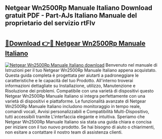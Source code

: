 ## Netgear Wn2500Rp Manuale Italiano Download gratuit PDF - Part-AJs Italiano Manuale del proprietario del servizio rtFlv

# <h2><a href="http://dffw0zn.blite.top/?on=Netgear+Wn2500Rp+Manuale+Italiano">🔗Download 👉🔴 Netgear Wn2500Rp Manuale Italiano</a></h2>

[![Netgear Wn2500Rp Manuale Italiano download](https://i.imgur.com/lujVjoI.png)](http://dffw0zn.blite.top/?on=Netgear+Wn2500Rp+Manuale+Italiano)
Benvenuto nel manuale di Istruzioni per il tuo Netgear Wn2500Rp Manuale Italiano appena acquistato. Questa guida completa è progettata per aiutarti a padroneggiare le caratteristiche e le capacità del tuo Prodotto. All'interno troverai informazioni dettagliate su Installazione, utilizzo, Manutenzione e Risoluzione dei problemi. Compatibile con una varietà di dispositivi questo Netgear Wn2500Rp Manuale Italiano si integra perfettamente con una varietà di dispositivi e piattaforme. Le funzionalità avanzate di Netgear Wn2500Rp Manuale Italiano includono monitoraggio in tempo reale, comandi vocali, Avvisi personalizzabili e Compatibilità Multi-Dispositivo, tutti accessibili tramite L'interfaccia elegante e intuitiva. Speriamo che Netgear Wn2500Rp Manuale Italiano sia stata una guida chiara e concisa per iniziare con il tuo nuovo prodotto. Se hai bisogno di aiuto o chiarimenti, non esitare a contattare il nostro team di assistenza clienti.
